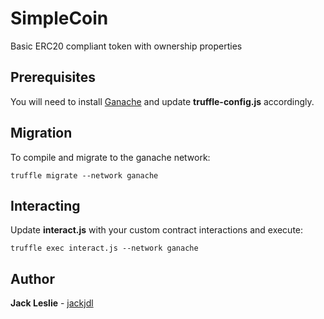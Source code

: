 # SimpleCoin

Basic ERC20 compliant token with ownership properties

## Prerequisites

You will need to install [Ganache](http://truffleframework.com/ganache/) and update __truffle-config.js__ accordingly.

## Migration

To compile and migrate to the ganache network:

```
truffle migrate --network ganache
```

## Interacting

Update __interact.js__ with your custom contract interactions and execute:

```
truffle exec interact.js --network ganache
```

## Author

**Jack Leslie** - [jackjdl](https://github.com/jackjdl)
